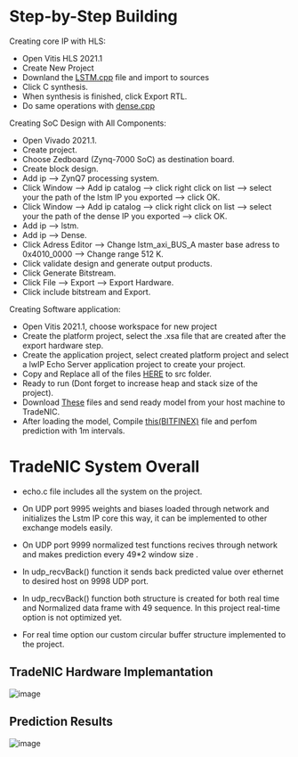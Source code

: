 # Step-by-Step Building 

Creating core IP with HLS:
* Open Vitis HLS 2021.1
* Create New Project
* Downland the [LSTM.cpp](https://github.com/DHLSan/TradeNIC/blob/main/LSTM_HLS_VitisHls2021.1/LSTM.cpp) file and import to sources
* Click C synthesis.
* When synthesis is finished, click Export RTL.
* Do same operations with [dense.cpp](https://github.com/DHLSan/TradeNIC/blob/main/LSTM_HLS_VitisHls2021.1/dense.cpp)

Creating SoC Design with All Components:
* Open Vivado 2021.1.
* Create project.
* Choose Zedboard (Zynq-7000 SoC) as destination board.
* Create block design.
* Add ip --> ZynQ7 processing system.
* Click Window --> Add ip catalog --> click right click on list --> select your the path of the lstm IP you exported --> click OK.
* Click Window --> Add ip catalog --> click right click on list --> select your the path of the dense IP you exported --> click OK.
* Add ip --> lstm.
* Add ip --> Dense.
* Click Adress Editor --> Change lstm_axi_BUS_A master base adress to 0x4010_0000  --> Change range 512 K.
* Click validate design and generate output products.
* Click Generate Bitstream.
* Click File --> Export --> Export Hardware.
* Click include bitstream and Export.

Creating Software application:
* Open Vitis 2021.1, choose workspace for new project
* Create the platform project, select the .xsa file that are created after the export hardware step.
* Create the application project, select created platform project and select a lwIP Echo Server application project to create your project.
* Copy and Replace all of the files [HERE](https://github.com/DHLSan/TradeNIC/tree/main/TradeNIC_HW_Vitis2021.1) to src folder. 
* Ready to run (Dont forget to increase heap and stack size of the project).
* Download [These](https://github.com/DHLSan/TradeNIC/tree/main/LoadingModelUDP) files and send ready model from your host machine to TradeNIC.
* After loading the model, Compile [this(BITFINEX)](https://github.com/DHLSan/TradeNIC/blob/main/Bitfinex_API/bitfinex.py) file and perfom prediction with 1m intervals.


# TradeNIC System Overall
- echo.c file includes all the system on the project.    

- On UDP port 9995 weights and biases loaded through network and initializes the Lstm IP core this way, it can be implemented to other exchange models easily.   

- On UDP port 9999 normalized test functions recives through network and makes prediction every 49*2 window size .

- In udp_recvBack() function it sends back predicted value over ethernet to desired host on 9998 UDP port.

- In udp_recvBack() function both structure is created for both real time and Normalized data frame with 49 sequence. In this project real-time option is not optimized yet.

- For real time option our custom circular buffer structure implemented to the project.

## TradeNIC Hardware Implemantation

![image](https://user-images.githubusercontent.com/98567140/173881009-ea405000-f291-4ab6-b58a-12e1d92fb73d.png)

## Prediction Results
![image](https://user-images.githubusercontent.com/98567140/173881218-afa94804-0893-4b31-bffa-bc309a371040.png)
